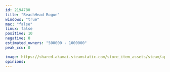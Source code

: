 ```yaml
---
id: 2194780
title: "BeachHead Rogue"
windows: "true"
mac: "false"
linux: false
positive: 10
negative: 0
estimated_owners: "500000 - 1000000"
peak_ccu: 0

image: https://shared.akamai.steamstatic.com/store_item_assets/steam/apps/2194780/header.jpg?t=1732325011
opinions:
---
```

